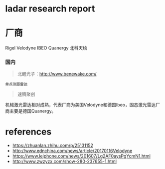 # ladar research report


# 厂商

Rigel
Velodyne
IBEO
Quanergy
北科天绘

### 国内

> 北醒光子：http://www.benewake.com/
    
    单点测距雷达

> 速腾聚创



机械激光雷达相对成熟，代表厂商为美国Velodyne和德国Ibeo，固态激光雷达厂商主要是德国Quanergy。



# references

* https://zhuanlan.zhihu.com/p/25131152
* http://www.ednchina.com/news/article/20170116Velodyne
* https://www.leiphone.com/news/201607/Lg2AF0aysPgYcmN1.html
* http://www.zwzyzx.com/show-280-237655-1.html

###




